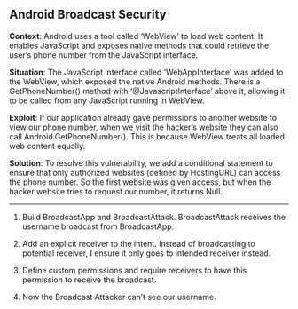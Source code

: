 ## Android Broadcast Security

**Context**: Android uses a tool called ‘WebView’ to load web content. It enables JavaScript and exposes native methods that could retrieve the user’s phone number from the JavaScript interface.

**Situation**: The JavaScript interface called ‘WebAppInterface’ was added to the WebView, which exposed the native Android methods.
There is a GetPhoneNumber() method with ‘@JavascriptInterface’ above it, allowing it to be called from any JavaScript running in WebView.

**Exploit**: If our application already gave permissions to another website to view our phone number, when we visit the hacker’s website they can also call Android.GetPhoneNumber().
This is because WebView treats all loaded web content equally.

**Solution**: To resolve this vulnerability, we add a conditional statement to ensure that only authorized websites (defined by HostingURL) can access the phone number. So the first website was given access, but when the hacker website tries to request our number, it returns Null.

---

1) Build BroadcastApp and BroadcastAttack.
BroadcastAttack receives the username broadcast from BroadcastApp.

2) Add an explicit receiver to the intent.
Instead of broadcasting to potential receiver, I ensure it only goes to intended receiver instead.

3) Define custom permissions and require receivers to have this permission to receive the broadcast. 

4) Now the Broadcast Attacker can’t see our username.
